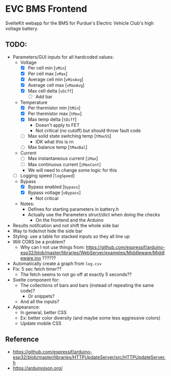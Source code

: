 # EVC BMS Frontend

SvelteKit webapp for the BMS for Purdue's Electric Vehicle Club's high voltage battery.

## TODO:

- Parameters/GUI inputs for all hardcoded values:
	- Voltage
		- [x] Per cell min [`vMin`]
		- [x] Per cell max [`vMax`]
		- [x] Average cell min [`vMinAvg`]
		- [x] Average cell max [`vMaxAvg`]
		- [x] Max cell delta [`vDiff`]
			- [ ] Add bar
	- Temperature
		- [x] Per thermistor min [`tMin`]
		- [x] Per thermistor max [`tMax`]
		- [x] Max temp delta [`tDiff`]
			- Doesn't apply to FET
			- Not critical (no cutoff) but should throw fault code
		- [ ] Max solid state switching temp [`tMaxSS`]
			- IDK what this is rn
		- [ ] Max balance temp [`tMaxBal`]
	- Current
		- [ ] Max instantaneous current [`iMax`]
		- [ ] Max continuous current [`iMaxCont`]
		- We will need to change some logic for this
	- [ ] Logging speed [`logSpeed`]
	- Bypass
		- [x] Bypass enabled [`bypass`]
		- [x] Bypass voltage [`vBypass`]
			- Not critical
	- Notes:
		- Defines for starting parameters in battery.h
		- Actually use the Parameters struct/dict when doing the checks
			- On the frontend and the Arduino
- Results notifcation and not shift the whole side bar
- Way to hide/not hide the side bar
- Styling: use a table for stacked inputs so they all line up
- Will CORS be a problem?
	- Why can I not use things from: https://github.com/espressif/arduino-esp32/blob/master/libraries/WebServer/examples/Middleware/Middleware.ino ??????
- Automatically create a graph from `log.csv`
- Fix: 5 sec fetch timer??
	- The fetch seems to not go off at exactly 5 seconds??
- Svelte component for:
	- The collections of bars and bars (instead of repeating the same code)?
		- Or snippets?
	- And all the inputs?
- Appearance:
	- In general, better CSS
	- Ex: better color diversity (and maybe some less aggressive colors)
	- Update mobile CSS

## Reference

- https://github.com/espressif/arduino-esp32/blob/master/libraries/HTTPUpdateServer/src/HTTPUpdateServer.h
- https://arduinojson.org/
